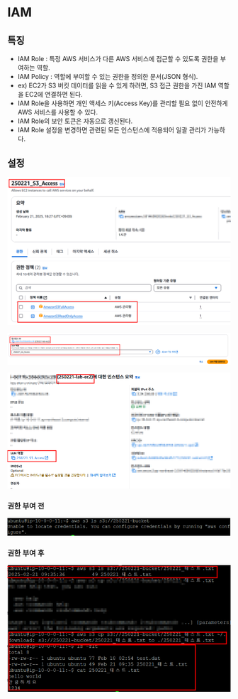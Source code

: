# IAM

## 특징

- IAM Role : 특정 AWS 서비스가 다른 AWS 서비스에 접근할 수 있도록 권한을 부여하는 역할.
- IAM Policy : 역할에 부여할 수 있는 권한을 정의한 문서(JSON 형식).
- ex) EC2가 S3 버킷 데이터를 읽을 수 있게 하려면, S3 접근 권한을 가진 IAM 역할을 EC2에 연결하면 된다.
- IAM Role을 사용하면 개인 액세스 키(Access Key)를 관리할 필요 없이 안전하게 AWS 서비스를 사용할 수 있다.
- IAM Role의 보안 토큰은 자동으로 갱신된다.
- IAM Role 설정을 변경하면 관련된 모든 인스턴스에 적용되어 일괄 관리가 가능하다.

## 설정

![alt text](20250221_183020.png)

![alt text](20250221_182841.png)

![alt text](20250221_182921.png)

### 권한 부여 전

![alt text](20250221_184028.png)

### 권한 부여 후

![alt text](20250221_183818.png)